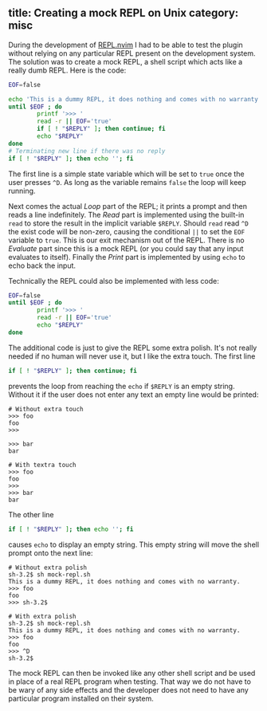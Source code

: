 title: Creating a mock REPL on Unix
category: misc
---


During the development of [REPL.nvim] I had to be able to test the plugin
without relying on any particular REPL present on the development system. The
solution was to create a mock REPL, a shell script which acts like a really
dumb REPL. Here is the code:

~~~sh
EOF=false

echo 'This is a dummy REPL, it does nothing and comes with no warranty.'
until $EOF ; do
        printf '>>> '
        read -r || EOF='true'
        if [ ! "$REPLY" ]; then continue; fi
        echo "$REPLY"
done
# Terminating new line if there was no reply
if [ ! "$REPLY" ]; then echo ''; fi
~~~

The first line is a simple state variable which will be set to `true` once the
user presses `^D`. As long as the variable remains `false` the loop will keep
running.

Next comes the actual *Loop* part of the REPL; it prints a prompt and then
reads a line indefinitely. The *Read* part is implemented using the built-in
`read` to store the result in the implicit variable `$REPLY`. Should `read`
read `^D` the exist code will be non-zero, causing the conditional `||` to set
the `EOF` variable to `true`. This is our exit mechanism out of the REPL. There
is no *Evaluate* part since this is a mock REPL (or you could say that any
input evaluates to itself). Finally the *Print* part is implemented by using
`echo` to echo back the input.

Technically the REPL could also be implemented with less code:

~~~sh
EOF=false
until $EOF ; do
        printf '>>> '
        read -r || EOF='true'
        echo "$REPLY"
done
~~~

The additional code is just to give the REPL some extra polish. It's not really
needed if no human will never use it, but I like the extra touch. The first
line

~~~sh
if [ ! "$REPLY" ]; then continue; fi
~~~

prevents the loop from reaching the `echo` if `$REPLY` is an empty string.
Without it if the user does not enter any text an empty line would be printed:

~~~
# Without extra touch
>>> foo
foo
>>>

>>> bar
bar

# With textra touch
>>> foo
foo
>>>
>>> bar
bar
~~~

The other line

~~~sh
if [ ! "$REPLY" ]; then echo ''; fi
~~~

causes `echo` to display an empty string. This empty string will move the shell
prompt onto the next line:

~~~
# Without extra polish
sh-3.2$ sh mock-repl.sh
This is a dummy REPL, it does nothing and comes with no warranty.
>>> foo
foo
>>> sh-3.2$

# With extra polish
sh-3.2$ sh mock-repl.sh
This is a dummy REPL, it does nothing and comes with no warranty.
>>> foo
foo
>>> ^D
sh-3.2$
~~~

The mock REPL can then be invoked like any other shell script and be used in
place of a real REPL program when testing. That way we do not have to be wary
of any side effects and the developer does not need to have any particular
program installed on their system.

[REPL.nvim]: https://gitlab.com/HiPhish/repl.nvim/
